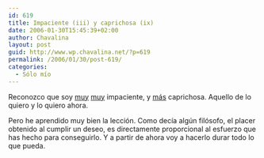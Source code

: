```yaml
---
id: 619
title: Impaciente (iii) y caprichosa (ix)
date: 2006-01-30T15:45:39+02:00
author: Chavalina
layout: post
guid: http://www.wp.chavalina.net/?p=619
permalink: /2006/01/30/post-619/
categories:
  - Sólo mío
---
```

Reconozco que soy <a href="http://www.chavalina.net/comentar.php?idpost=247" target="_blank">muy</a> <a href="http://www.chavalina.net/comentar.php?idpost=474" target="_blank">muy</a> impaciente, y <a href="http://www.chavalina.net/archivos.php?patron=caprichosa&#038;buscar=busca#listado" target="_blank">más</a> caprichosa. Aquello de lo quiero y lo quiero ahora.

Pero he aprendido muy bien la lección. Como decía alg&uacute;n filósofo, el placer obtenido al cumplir un deseo, es directamente proporcional al esfuerzo que has hecho para conseguirlo. Y a partir de ahora voy a hacerlo durar todo lo que pueda.